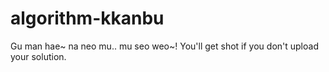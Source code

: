 # algorithm-kkanbu
Gu man hae~ na neo mu.. mu seo weo~!
You'll get shot if you don't upload your solution.
